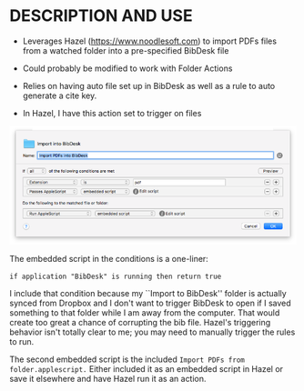 # DESCRIPTION AND USE #

* Leverages Hazel (https://www.noodlesoft.com) to import PDFs files from a watched folder into a pre-specified BibDesk file
* Could probably be modified to work with Folder Actions
* Relies on having auto file set up in BibDesk as well as a rule to auto generate a cite key.


* In Hazel, I have this action set to trigger on files

 ![Hazel rules](HazelRules.png) 

The embedded script in the conditions is a one-liner:

```Applescript
if application "BibDesk" is running then return true
```

I include that condition because my ``Import to BibDesk'' folder is actually synced from Dropbox and I don't want to trigger BibDesk to open if I saved something to that folder while I am away from the computer.  That would create too great a chance of corrupting the bib file. Hazel's triggering behavior isn't totally clear to me; you may need to manually trigger the rules to run. 

The second embedded script is the included `Import PDFs from folder.applescript.` Either included it as an embedded script in Hazel or save it elsewhere and have Hazel run it as an action.
